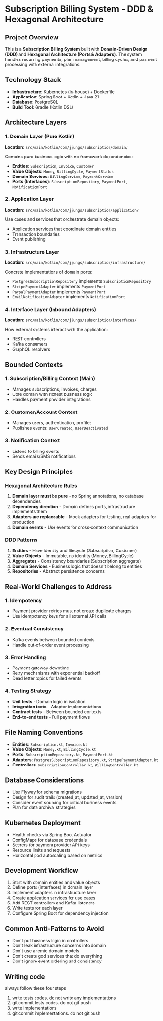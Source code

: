 # Subscription Billing System - DDD & Hexagonal Architecture

## Project Overview
This is a **Subscription Billing System** built with **Domain-Driven Design (DDD)** and **Hexagonal Architecture (Ports & Adapters)**. The system handles recurring payments, plan management, billing cycles, and payment processing with external integrations.

## Technology Stack
- **Infrastructure**: Kubernetes (in-house) + Dockerfile
- **Application**: Spring Boot + Kotlin + Java 21
- **Database**: PostgreSQL
- **Build Tool**: Gradle (Kotlin DSL)

## Architecture Layers

### 1. Domain Layer (Pure Kotlin)
**Location**: `src/main/kotlin/com/jjungs/subscription/domain/`

Contains pure business logic with no framework dependencies:
- **Entities**: `Subscription`, `Invoice`, `Customer`
- **Value Objects**: `Money`, `BillingCycle`, `PaymentStatus`
- **Domain Services**: `BillingService`, `PaymentService`
- **Ports (Interfaces)**: `SubscriptionRepository`, `PaymentPort`, `NotificationPort`

### 2. Application Layer
**Location**: `src/main/kotlin/com/jjungs/subscription/application/`

Use cases and services that orchestrate domain objects:
- Application services that coordinate domain entities
- Transaction boundaries
- Event publishing

### 3. Infrastructure Layer
**Location**: `src/main/kotlin/com/jjungs/subscription/infrastructure/`

Concrete implementations of domain ports:
- `PostgresSubscriptionRepository` implements `SubscriptionRepository`
- `StripePaymentAdapter` implements `PaymentPort`
- `PaypalPaymentAdapter` implements `PaymentPort`
- `EmailNotificationAdapter` implements `NotificationPort`

### 4. Interface Layer (Inbound Adapters)
**Location**: `src/main/kotlin/com/jjungs/subscription/interfaces/`

How external systems interact with the application:
- REST controllers
- Kafka consumers
- GraphQL resolvers

## Bounded Contexts

### 1. Subscription/Billing Context (Main)
- Manages subscriptions, invoices, charges
- Core domain with richest business logic
- Handles payment provider integrations

### 2. Customer/Account Context
- Manages users, authentication, profiles
- Publishes events: `UserCreated`, `UserDeactivated`

### 3. Notification Context
- Listens to billing events
- Sends emails/SMS notifications

## Key Design Principles

### Hexagonal Architecture Rules
1. **Domain layer must be pure** - no Spring annotations, no database dependencies
2. **Dependency direction** - Domain defines ports, infrastructure implements them
3. **Adapters are replaceable** - Mock adapters for testing, real adapters for production
4. **Domain events** - Use events for cross-context communication

### DDD Patterns
1. **Entities** - Have identity and lifecycle (Subscription, Customer)
2. **Value Objects** - Immutable, no identity (Money, BillingCycle)
3. **Aggregates** - Consistency boundaries (Subscription aggregate)
4. **Domain Services** - Business logic that doesn't belong to entities
5. **Repositories** - Abstract persistence concerns

## Real-World Challenges to Address

### 1. Idempotency
- Payment provider retries must not create duplicate charges
- Use idempotency keys for all external API calls

### 2. Eventual Consistency
- Kafka events between bounded contexts
- Handle out-of-order event processing

### 3. Error Handling
- Payment gateway downtime
- Retry mechanisms with exponential backoff
- Dead letter topics for failed events

### 4. Testing Strategy
- **Unit tests** - Domain logic in isolation
- **Integration tests** - Adapter implementations
- **Contract tests** - Between bounded contexts
- **End-to-end tests** - Full payment flows

## File Naming Conventions
- **Entities**: `Subscription.kt`, `Invoice.kt`
- **Value Objects**: `Money.kt`, `BillingCycle.kt`
- **Ports**: `SubscriptionRepository.kt`, `PaymentPort.kt`
- **Adapters**: `PostgresSubscriptionRepository.kt`, `StripePaymentAdapter.kt`
- **Controllers**: `SubscriptionController.kt`, `BillingController.kt`

## Database Considerations
- Use Flyway for schema migrations
- Design for audit trails (created_at, updated_at, version)
- Consider event sourcing for critical business events
- Plan for data archival strategies

## Kubernetes Deployment
- Health checks via Spring Boot Actuator
- ConfigMaps for database credentials
- Secrets for payment provider API keys
- Resource limits and requests
- Horizontal pod autoscaling based on metrics

## Development Workflow
1. Start with domain entities and value objects
2. Define ports (interfaces) in domain layer
3. Implement adapters in infrastructure layer
4. Create application services for use cases
5. Add REST controllers and Kafka listeners
6. Write tests for each layer
7. Configure Spring Boot for dependency injection

## Common Anti-Patterns to Avoid
- Don't put business logic in controllers
- Don't leak infrastructure concerns into domain
- Don't use anemic domain models
- Don't create god services that do everything
- Don't ignore event ordering and consistency

## Writing code

always follow these four steps

1. write tests codes. do not write any implementations
2. git commit tests codes. do not git push
3. write implementations
4. git commit implementations. do not git push

